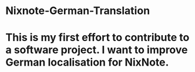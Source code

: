 # Nixnote-German-Translation
# This is my first effort to contribute to a software project. I want to improve German localisation for NixNote.
